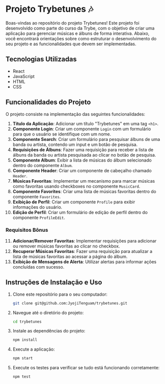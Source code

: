 # Projeto Trybetunes 🎶

Boas-vindas ao repositório do projeto Trybetunes! Este projeto foi desenvolvido como parte do curso da Trybe, com o objetivo de criar uma aplicação para gerenciar músicas e álbuns de forma interativa. Abaixo, você encontrará orientações sobre como estruturar o desenvolvimento do seu projeto e as funcionalidades que devem ser implementadas.

## Tecnologias Utilizadas

- React
- JavaScript
- HTML
- CSS

## Funcionalidades do Projeto

O projeto consiste na implementação das seguintes funcionalidades:

1. **Título da Aplicação**: Adicionar um título "Trybetunes" em uma tag `<h1>`.
2. **Componente Login**: Criar um componente `Login` com um formulário para que o usuário se identifique com um nome.
3. **Componente Search**: Criar um formulário para pesquisar álbuns de uma banda ou artista, contendo um input e um botão de pesquisa.
4. **Requisições de Álbuns**: Fazer uma requisição para receber a lista de álbuns da banda ou artista pesquisada ao clicar no botão de pesquisa.
5. **Componente Album**: Exibir a lista de músicas do álbum selecionado dentro do componente `Album`.
6. **Componente Header**: Criar um componente de cabeçalho chamado `Header`.
7. **Músicas Favoritas**: Implementar um mecanismo para marcar músicas como favoritas usando checkboxes no componente `MusicCard`.
8. **Componente Favorites**: Criar uma lista de músicas favoritas dentro do componente `Favorites`.
9. **Exibição de Perfil**: Criar um componente `Profile` para exibir informações do usuário.
10. **Edição de Perfil**: Criar um formulário de edição de perfil dentro do componente `ProfileEdit`.

### Requisitos Bônus

11. **Adicionar/Remover Favoritas**: Implementar requisições para adicionar ou remover músicas favoritas ao clicar no checkbox.
12. **Recuperar Músicas Favoritas**: Fazer uma requisição para atualizar a lista de músicas favoritas ao acessar a página do álbum.
13. **Exibição de Mensagens de Alerta**: Utilizar alertas para informar ações concluídas com sucesso.

## Instruções de Instalação e Uso

1. Clone este repositório para o seu computador:

    ```bash
    git clone git@github.com:JyojiTenguam/trybetunes.git
    ```

2. Navegue até o diretório do projeto:

    ```bash
    cd trybetunes
    ```

3. Instale as dependências do projeto:

    ```bash
    npm install
    ```

4. Execute a aplicação:

    ```bash
    npm start
    ```

5. Execute os testes para verificar se tudo está funcionando corretamente:

    ```bash
    npm test
    ```
